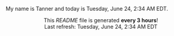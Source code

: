 My name is Tanner and today is Tuesday, June 24, 2:34 AM EDT.

<p align="center">This <i>README</i> file is generated <b>every 3 hours</b>!</br>Last refresh: Tuesday, June 24, 2:34 AM EDT<br /></p>
